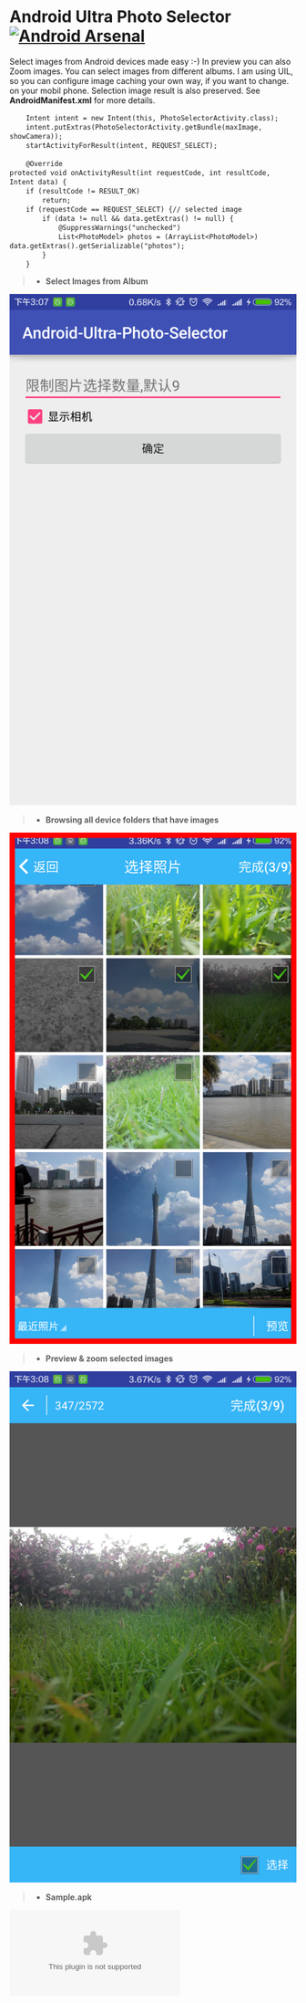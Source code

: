 Android Ultra Photo Selector [![Android Arsenal](https://img.shields.io/badge/Android%20Arsenal-Android--Ultra--Photo--Selector-brightgreen.svg?style=flat)](https://android-arsenal.com/details/1/1527)
=============================
Select images from Android devices made easy :-) In preview you can also Zoom images. You can select images from different albums. I am using UIL, so you can configure image caching your own way, if you want to change.
on your mobil phone. Selection image result is also preserved. See **AndroidManifest.xml** for more details.

		Intent intent = new Intent(this, PhotoSelectorActivity.class);
        intent.putExtras(PhotoSelectorActivity.getBundle(maxImage, showCamera));
        startActivityForResult(intent, REQUEST_SELECT);

		@Override
	protected void onActivityResult(int requestCode, int resultCode, Intent data) {
		if (resultCode != RESULT_OK)
			return;
		if (requestCode == REQUEST_SELECT) {// selected image
			if (data != null && data.getExtras() != null) {
				@SuppressWarnings("unchecked")
				List<PhotoModel> photos = (ArrayList<PhotoModel>) data.getExtras().getSerializable("photos");
			}
		}


> - **Select Images from Album**


![Select Images](https://github.com/tream/Android-Ultra-Photo-Selector/blob/master/media/image1.png)

> - **Browsing all device folders that have images**


![Browse Albums](https://github.com/tream/Android-Ultra-Photo-Selector/blob/master/media/image2.png)

> - **Preview & zoom selected images**


![Preview selected Images](https://github.com/tream/Android-Ultra-Photo-Selector/blob/master/media/image3.png)


> - **Sample.apk**

![Sample.apk](https://github.com/tream/Android-Ultra-Photo-Selector/tree/master/blob/Sample.apk)

